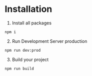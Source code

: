# Installation 


1. Install all packages

```
npm i
```

2. Run Development Server production

```
npm run dev:prod
```

3. Build your project

```
npm run build
```



